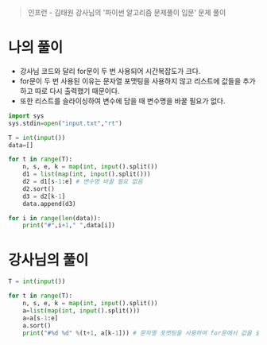 > 인프런 - 김태원 강사님의 '파이썬 알고리즘 문제풀이 입문' 문제 풀이

# 나의 풀이
- 강사님 코드와 달리 for문이 두 번 사용되어 시간복잡도가 크다.
- for문이 두 번 사용된 이유는 문자열 포맷팅을 사용하지 않고 리스트에 값들을 추가하고 따로 다시 출력했기 때문이다.
- 또한 리스트를 슬라이싱하여 변수에 담을 때 변수명을 바꿀 필요가 없다.

```python
import sys
sys.stdin=open("input.txt","rt")

T = int(input())
data=[]

for t in range(T):
    n, s, e, k = map(int, input().split())
    d1 = list(map(int, input().split()))
    d2 = d1[s-1:e] # 변수명 바꿀 필요 없음
    d2.sort()
    d3 = d2[k-1]
    data.append(d3)

for i in range(len(data)):
    print("#",i+1," ",data[i])
```

# 강사님의 풀이

```python
T = int(input())

for t in range(T):
    n, s, e, k = map(int, input().split())
    a=list(map(int, input().split()))
    a=a[s-1:e]
    a.sort()
    print("#%d %d" %(t+1, a[k-1])) # 문자열 포맷팅을 사용하여 for문에서 값을 출력한다.
```
